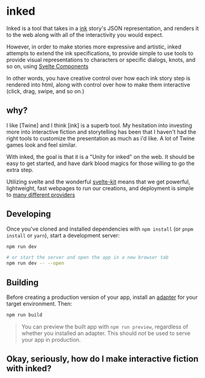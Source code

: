 # inked
Inked is a tool that takes in a [ink](https://www.inklestudios.com/ink/) story's JSON representation, and renders it to the web along with all of the interactivity you would expect. 

However, in order to make stories more expressive and artistic, inked attempts to extend the ink specifications, to provide simple to use tools to provide visual representations to characters or specific dialogs, knots, and so on, using [Svelte Components](https://svelte.dev)

In other words, you have creative control over how each ink story step is rendered into html, along with control over how to make them interactive (click, drag, swipe, and so on.)

## why?
I like [Twine] and I think [ink] is a superb tool. My hesitation into investing more into interactive fiction and storytelling has been that I haven't had the right tools to customize the presentation as much as i'd like.  A lot of Twine games look and feel similar.  

With inked, the goal is that it is a "Unity for inked" on the web.  It should be easy to get started, and have dark blood magics for those willing to go the extra step.  

Utilizing svelte and the wonderful [svelte-kit](https://kit.svelte.dev) means that we get powerful, lightweight, fast webpages to run our creations, and deployment is simple to [many different providers](https://kit.svelte.dev/docs#adapters)

## Developing 

Once you've cloned and installed dependencies with `npm install` (or `pnpm install` or `yarn`), start a development server:

```bash
npm run dev

# or start the server and open the app in a new browser tab
npm run dev -- --open
```

## Building

Before creating a production version of your app, install an [adapter](https://kit.svelte.dev/docs#adapters) for your target environment. Then:

```bash
npm run build
```

> You can preview the built app with `npm run preview`, regardless of whether you installed an adapter. This should _not_ be used to serve your app in production.

## Okay, seriously, how do I make interactive fiction with inked?

